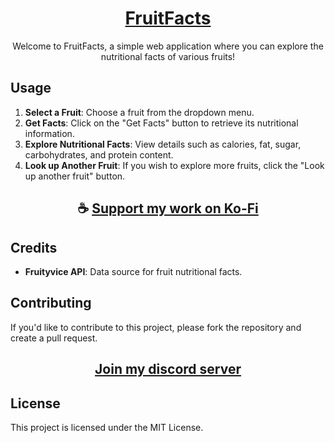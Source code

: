 <div align="center">

# [FruitFacts](https://thatsinewave.github.io/FruitFacts)

Welcome to FruitFacts, a simple web application where you can explore the nutritional facts of various fruits!

</div>

## Usage

1. **Select a Fruit**: Choose a fruit from the dropdown menu.
2. **Get Facts**: Click on the "Get Facts" button to retrieve its nutritional information.
3. **Explore Nutritional Facts**: View details such as calories, fat, sugar, carbohydrates, and protein content.
4. **Look up Another Fruit**: If you wish to explore more fruits, click the "Look up another fruit" button.

<div align="center">

## ☕ [Support my work on Ko-Fi](https://ko-fi.com/thatsinewave)

</div>

## Credits

- **Fruityvice API**: Data source for fruit nutritional facts.

## Contributing

If you'd like to contribute to this project, please fork the repository and create a pull request.

<div align="center">

## [Join my discord server](https://discord.gg/2nHHHBWNDw)

</div>

## License

This project is licensed under the MIT License.